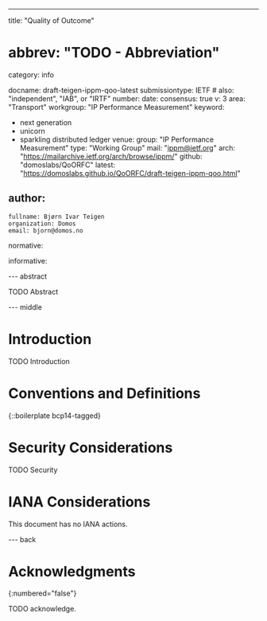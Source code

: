 ---
title: "Quality of Outcome"
# abbrev: "TODO - Abbreviation"
category: info

docname: draft-teigen-ippm-qoo-latest
submissiontype: IETF  # also: "independent", "IAB", or "IRTF"
number:
date:
consensus: true
v: 3
area: "Transport"
workgroup: "IP Performance Measurement"
keyword:
 - next generation
 - unicorn
 - sparkling distributed ledger
venue:
  group: "IP Performance Measurement"
  type: "Working Group"
  mail: "ippm@ietf.org"
  arch: "https://mailarchive.ietf.org/arch/browse/ippm/"
  github: "domoslabs/QoORFC"
  latest: "https://domoslabs.github.io/QoORFC/draft-teigen-ippm-qoo.html"

author:
 -
    fullname: Bjørn Ivar Teigen
    organization: Domos
    email: bjorn@domos.no

normative:

informative:


--- abstract

TODO Abstract


--- middle

# Introduction

TODO Introduction


# Conventions and Definitions

{::boilerplate bcp14-tagged}


# Security Considerations

TODO Security


# IANA Considerations

This document has no IANA actions.


--- back

# Acknowledgments
{:numbered="false"}

TODO acknowledge.

